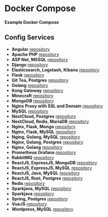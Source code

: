 # Docker Compose
#### Example Docker Compose

## Config Services
- **Angular** [repository](https://github.com/gilang-as/docker-compose/tree/main/angular)
- **Apache PHP** [repository](https://github.com/gilang-as/docker-compose/tree/main/apache-php)
- **ASP Net, MSSQL** [repository](https://github.com/gilang-as/docker-compose/tree/main/aspnet-mssql)
- **Django** [repository](https://github.com/gilang-as/docker-compose/tree/main/django)
- **Elasticsearch, Logstash, Kibana** [repository]()
- **Flask** [repository]()
- **Git Tea, Postgres** [repository]()
- **Golang** [repository]()
- **Kong Gateway** [repository]()
- **Minecraft** [repository]()
- **MongoDB** [repository]()
- **Nginx Proxy with SSL and Domain** [repository]()
- **MySQL** [repository]()
- **NextCloud, Postgres** [repository]()
- **NextCloud, Redis, MariaDB** [repository]()
- **Nginx, Flask, Mongo** [repository]()
- **Nginx, Flask, MySQL** [repository]()
- **Nging, Golang, MySQL** [repository]()
- **Nginx, Golang, Postgres** [repository]()
- **Nginx, Golang** [repository]()
- **Prometheus Grafana** [repository]()
- **RabbitMQ** [repository]()
- **ReactJS, ExpressJS, MongoDB** [repository]()
- **ReactJS, ExpressJS, MySQL** [repository]()
- **ReactJS, Java, MySQL** [repository]()
- **ReactJS, Rust, Postgres** [repository]()
- **Redis** [repository]()
- **Sparkjava, MySQL** [repository]()
- **Sparkjava** [repository]()
- **Spring, Postgres** [repository]()
- **VueJS** [repository]()
- **Wordpress, MySQL** [repository]()
